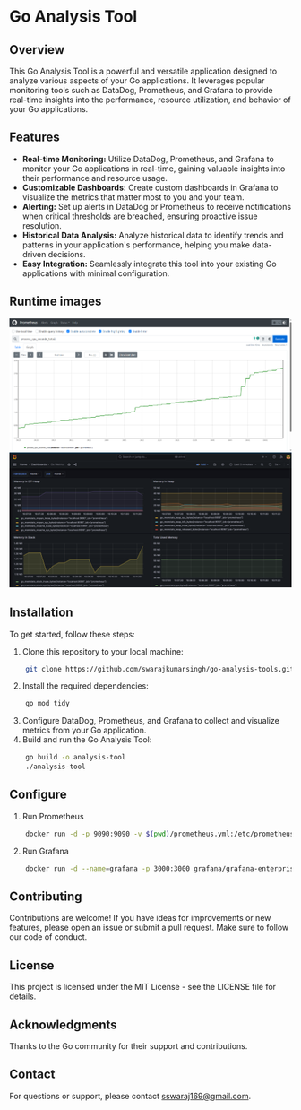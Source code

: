 # Go Analysis Tool

## Overview
This Go Analysis Tool is a powerful and versatile application designed to analyze various aspects of your Go applications. It leverages popular monitoring tools such as DataDog, Prometheus, and Grafana to provide real-time insights into the performance, resource utilization, and behavior of your Go applications.

## Features
- **Real-time Monitoring:** Utilize DataDog, Prometheus, and Grafana to monitor your Go applications in real-time, gaining valuable insights into their performance and resource usage.
- **Customizable Dashboards:** Create custom dashboards in Grafana to visualize the metrics that matter most to you and your team.
- **Alerting:** Set up alerts in DataDog or Prometheus to receive notifications when critical thresholds are breached, ensuring proactive issue resolution.
- **Historical Data Analysis:** Analyze historical data to identify trends and patterns in your application's performance, helping you make data-driven decisions.
- **Easy Integration:** Seamlessly integrate this tool into your existing Go applications with minimal configuration.

## Runtime images
![Prometheus](image.png)
![Grafana](image-1.png)

## Installation
To get started, follow these steps:

1. Clone this repository to your local machine:
```bash
    git clone https://github.com/swarajkumarsingh/go-analysis-tools.git
```
2. Install the required dependencies:
```bash
    go mod tidy
```
3. Configure DataDog, Prometheus, and Grafana to collect and visualize metrics from your Go application.
4. Build and run the Go Analysis Tool:
```bash
    go build -o analysis-tool
    ./analysis-tool
```

## Configure
1. Run Prometheus
```bash
    docker run -d -p 9090:9090 -v $(pwd)/prometheus.yml:/etc/prometheus/prometheus.yml prom/prometheus
```
2. Run Grafana
```bash
    docker run -d --name=grafana -p 3000:3000 grafana/grafana-enterprise
```

## Contributing
Contributions are welcome! If you have ideas for improvements or new features, please open an issue or submit a pull request. Make sure to follow our code of conduct.

## License
This project is licensed under the MIT License - see the LICENSE file for details.

## Acknowledgments
Thanks to the Go community for their support and contributions.

## Contact
For questions or support, please contact sswaraj169@gmail.com.